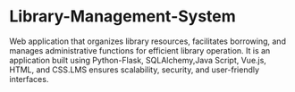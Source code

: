 # Library-Management-System
Web application that organizes library resources, facilitates borrowing, and manages administrative functions for efficient library operation. It is an application built using Python-Flask, SQLAlchemy,Java Script, Vue.js, HTML, and CSS.LMS ensures scalability, security, and user-friendly interfaces.
